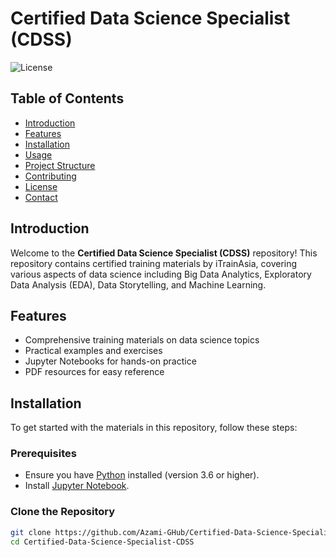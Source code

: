 # Certified Data Science Specialist (CDSS)

![License](https://img.shields.io/badge/license-MIT-blue.svg)

## Table of Contents

- [Introduction](#introduction)
- [Features](#features)
- [Installation](#installation)
- [Usage](#usage)
- [Project Structure](#project-structure)
- [Contributing](#contributing)
- [License](#license)
- [Contact](#contact)

## Introduction

Welcome to the **Certified Data Science Specialist (CDSS)** repository! This repository contains certified training materials by iTrainAsia, covering various aspects of data science including Big Data Analytics, Exploratory Data Analysis (EDA), Data Storytelling, and Machine Learning.

## Features

- Comprehensive training materials on data science topics
- Practical examples and exercises
- Jupyter Notebooks for hands-on practice
- PDF resources for easy reference

## Installation

To get started with the materials in this repository, follow these steps:

### Prerequisites

- Ensure you have [Python](https://www.python.org/) installed (version 3.6 or higher).
- Install [Jupyter Notebook](https://jupyter.org/).

### Clone the Repository

```bash
git clone https://github.com/Azami-GHub/Certified-Data-Science-Specialist-CDSS.git
cd Certified-Data-Science-Specialist-CDSS
